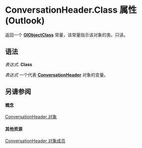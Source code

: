 
# ConversationHeader.Class 属性 (Outlook)

返回一个  **[OlObjectClass](33d724b3-df3c-2a7f-a80f-93b66d96f588.md)** 常量，该常量指示该对象的类。只读。


## 语法

 _表达式_. **Class**

 _表达式_ 一个代表 **[ConversationHeader](5142d5f7-55c1-4d9d-3a11-d25c8763fcb7.md)** 对象的变量。


## 另请参阅


#### 概念


[ConversationHeader 对象](5142d5f7-55c1-4d9d-3a11-d25c8763fcb7.md)
#### 其他资源


[ConversationHeader 对象成员](c67a23e5-81aa-98dd-493f-f05d169d9fb8.md)